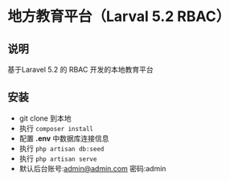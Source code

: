 # 地方教育平台（Larval 5.2 RBAC）

## 说明

基于Laravel 5.2 的 RBAC 开发的本地教育平台


## 安装

- git clone 到本地
- 执行 `composer install`
- 配置 **.env** 中数据库连接信息
- 执行 `php artisan db:seed`
- 执行 `php artisan serve`
- 默认后台账号:admin@admin.com 密码:admin
